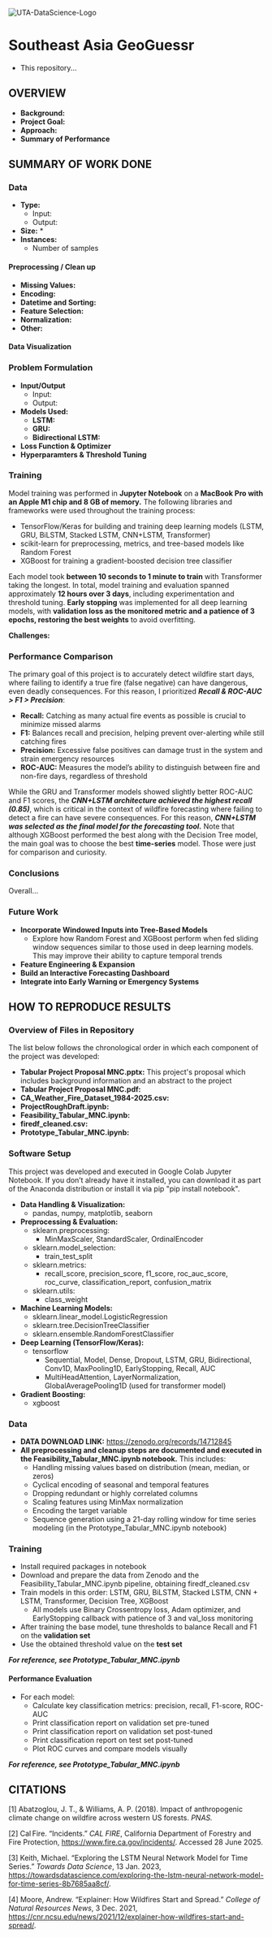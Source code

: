 ![UTA-DataScience-Logo](https://github.com/user-attachments/assets/36b0607e-06da-485c-97a1-34a4f0552141)

# Southeast Asia GeoGuessr

* This repository...

## OVERVIEW

  * **Background:**
  * **Project Goal:**
  * **Approach:**
  * **Summary of Performance**

## SUMMARY OF WORK DONE

### Data

  * **Type:**
    * Input:
    * Output:
  * **Size:**
    * 
  * **Instances:**
    * Number of samples
   
#### Preprocessing / Clean up

* **Missing Values:**
* **Encoding:**
* **Datetime and Sorting:**
* **Feature Selection:**
* **Normalization:**
* **Other:**
 
#### Data Visualization

### Problem Formulation

* **Input/Output**
  * Input:
  * Output:
* **Models Used:**
  * **LSTM:**
  * **GRU:**
  * **Bidirectional LSTM:**
* **Loss Function & Optimizer**
* **Hyperparamters & Threshold Tuning**
 
### Training

Model training was performed in **Jupyter Notebook** on a **MacBook Pro with an Apple M1 chip and 8 GB of memory.** The following libraries and frameworks were used throughout the training process:
* TensorFlow/Keras for building and training deep learning models (LSTM, GRU, BiLSTM, Stacked LSTM, CNN+LSTM, Transformer)
* scikit-learn for preprocessing, metrics, and tree-based models like Random Forest
* XGBoost for training a gradient-boosted decision tree classifier

Each model took **between 10 seconds to 1 minute to train** with Transformer taking the longest. In total, model training and evaluation spanned approximately **12 hours over 3 days**, including experimentation and threshold tuning. **Early stopping** was implemented for all deep learning models, with **validation loss as the monitored metric and a patience of 3 epochs, restoring the best weights** to avoid overfitting.

**Challenges:**

### Performance Comparison

The primary goal of this project is to accurately detect wildfire start days, where failing to identify a true fire (false negative) can have dangerous, even deadly consequences. For this reason, I prioritized ***Recall & ROC-AUC > F1 > Precision***:
* **Recall:** Catching as many actual fire events as possible is crucial to minimize missed alarms
* **F1:** Balances recall and precision, helping prevent over-alerting while still catching fires
* **Precision:** Excessive false positives can damage trust in the system and strain emergency resources
* **ROC-AUC:** Measures the model’s ability to distinguish between fire and non-fire days, regardless of threshold

While the GRU and Transformer models showed slightly better ROC-AUC and F1 scores, the ***CNN+LSTM architecture achieved the highest recall (0.85)***, which is critical in the context of wildfire forecasting where failing to detect a fire can have severe consequences. For this reason, ***CNN+LSTM was selected as the final model for the forecasting tool.*** Note that although XGBoost performed the best along with the Decision Tree model, the main goal was to choose the best **time-series** model. Those were just for comparison and curiosity.


### Conclusions


Overall...

### Future Work

* **Incorporate Windowed Inputs into Tree-Based Models**
  * Explore how Random Forest and XGBoost perform when fed sliding window sequences similar to those used in deep learning models. This may improve their ability to capture temporal trends
* **Feature Engineering & Expansion**
* **Build an Interactive Forecasting Dashboard**
* **Integrate into Early Warning or Emergency Systems**

## HOW TO REPRODUCE RESULTS

### Overview of Files in Repository

The list below follows the chronological order in which each component of the project was developed:

* **Tabular Project Proposal MNC.pptx:** This project's proposal which includes background information and an abstract to the project
* **Tabular Project Proposal MNC.pdf:**
* **CA_Weather_Fire_Dataset_1984-2025.csv:**
* **ProjectRoughDraft.ipynb:**
* **Feasibility_Tabular_MNC.ipynb:**
* **firedf_cleaned.csv:**
* **Prototype_Tabular_MNC.ipynb:**

### Software Setup

This project was developed and executed in Google Colab Jupyter Notebook. If you don’t already have it installed, you can download it as part of the Anaconda distribution or install it via pip "pip install notebook".

* **Data Handling & Visualization:**
  * pandas, numpy, matplotlib, seaborn
* **Preprocessing & Evaluation:**
  * sklearn.preprocessing:
    * MinMaxScaler, StandardScaler, OrdinalEncoder
  * sklearn.model_selection:
    * train_test_split
  * sklearn.metrics:
    * recall_score, precision_score, f1_score, roc_auc_score, roc_curve, classification_report, confusion_matrix
  * sklearn.utils:
    * class_weight
* **Machine Learning Models:**
  * sklearn.linear_model.LogisticRegression
  * sklearn.tree.DecisionTreeClassifier
  * sklearn.ensemble.RandomForestClassifier
* **Deep Learning (TensorFlow/Keras):**
  * tensorflow
    * Sequential, Model, Dense, Dropout, LSTM, GRU, Bidirectional, Conv1D, MaxPooling1D, EarlyStopping, Recall, AUC
    * MultiHeadAttention, LayerNormalization, GlobalAveragePooling1D (used for transformer model)
* **Gradient Boosting:**
  * xgboost

### Data

* **DATA DOWNLOAD LINK:** https://zenodo.org/records/14712845
* **All preprocessing and cleanup steps are documented and executed in the Feasibility_Tabular_MNC.ipynb notebook.** This includes:
  * Handling missing values based on distribution (mean, median, or zeros)
  * Cyclical encoding of seasonal and temporal features
  * Dropping redundant or highly correlated columns
  * Scaling features using MinMax normalization
  * Encoding the target variable
  * Sequence generation using a 21-day rolling window for time series modeling (in the Prototype_Tabular_MNC.ipynb notebook)

### Training

* Install required packages in notebook
* Download and prepare the data from Zenodo and the Feasibility_Tabular_MNC.ipynb pipeline, obtaining firedf_cleaned.csv
* Train models in this order: LSTM, GRU, BiLSTM, Stacked LSTM, CNN + LSTM, Transformer, Decision Tree, XGBoost
  * All models use Binary Crossentropy loss, Adam optimizer, and EarlyStopping callback with patience of 3 and val_loss monitoring
 * After training the base model, tune thresholds to balance Recall and F1 on the **validation set**
* Use the obtained threshold value on the **test set**

***For reference, see Prototype_Tabular_MNC.ipynb***

#### Performance Evaluation

* For each model:
  * Calculate key classification metrics: precision, recall, F1-score, ROC-AUC
  * Print classification report on validation set pre-tuned
  * Print classification report on validation set post-tuned
  * Print classification report on test set post-tuned
  * Plot ROC curves and compare models visually

***For reference, see Prototype_Tabular_MNC.ipynb***

## CITATIONS

[1] Abatzoglou, J. T., & Williams, A. P. (2018). Impact of anthropogenic climate change on wildfire across western US forests. *PNAS.*

[2] Cal Fire. “Incidents.” *CAL FIRE*, California Department of Forestry and Fire Protection, https://www.fire.ca.gov/incidents/. Accessed 28 June 2025.

[3] Keith, Michael. “Exploring the LSTM Neural Network Model for Time Series.” *Towards Data Science*, 13 Jan. 2023, https://towardsdatascience.com/exploring-the-lstm-neural-network-model-for-time-series-8b7685aa8cf/.

[4] Moore, Andrew. “Explainer: How Wildfires Start and Spread.” *College of Natural Resources News*, 3 Dec. 2021, https://cnr.ncsu.edu/news/2021/12/explainer-how-wildfires-start-and-spread/.
